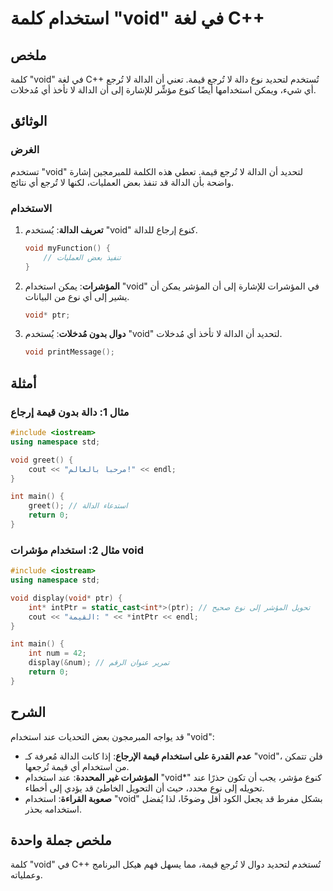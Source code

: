 <!--
Meta Description: # استخدام كلمة "void" في لغة C++ ## ملخص كلمة "void" في لغة C++ تُستخدم لتحديد نوع دالة لا تُرجع قيمة. تعني أن الدالة لا تُرجع أي شيء، ويمكن استخدامها...
Meta Keywords: void, استخدام, الدالة, قيمة, إلى
-->

# استخدام كلمة "void" في لغة C++

## ملخص
كلمة "void" في لغة C++ تُستخدم لتحديد نوع دالة لا تُرجع قيمة. تعني أن الدالة لا تُرجع أي شيء، ويمكن استخدامها أيضًا كنوع مؤشِّر للإشارة إلى أن الدالة لا تأخذ أي مُدخلات.

## الوثائق
### الغرض
تستخدم "void" لتحديد أن الدالة لا تُرجع قيمة. تعطي هذه الكلمة للمبرمجين إشارة واضحة بأن الدالة قد تنفذ بعض العمليات، لكنها لا تُرجع أي نتائج.

### الاستخدام
1. **تعريف الدالة**: يُستخدم "void" كنوع إرجاع للدالة.
   ```cpp
   void myFunction() {
       // تنفيذ بعض العمليات
   }
   ```

2. **المؤشرات**: يمكن استخدام "void" في المؤشرات للإشارة إلى أن المؤشر يمكن أن يشير إلى أي نوع من البيانات.
   ```cpp
   void* ptr;
   ```

3. **دوال بدون مُدخلات**: يُستخدم "void" لتحديد أن الدالة لا تأخذ أي مُدخلات.
   ```cpp
   void printMessage();
   ```

## أمثلة
### مثال 1: دالة بدون قيمة إرجاع
```cpp
#include <iostream>
using namespace std;

void greet() {
    cout << "مرحبا بالعالم!" << endl;
}

int main() {
    greet(); // استدعاء الدالة
    return 0;
}
```

### مثال 2: استخدام مؤشرات void
```cpp
#include <iostream>
using namespace std;

void display(void* ptr) {
    int* intPtr = static_cast<int*>(ptr); // تحويل المؤشر إلى نوع صحيح
    cout << "القيمة: " << *intPtr << endl;
}

int main() {
    int num = 42;
    display(&num); // تمرير عنوان الرقم
    return 0;
}
```

## الشرح
قد يواجه المبرمجون بعض التحديات عند استخدام "void":
- **عدم القدرة على استخدام قيمة الإرجاع**: إذا كانت الدالة مُعرفة كـ "void"، فلن تتمكن من استخدام أي قيمة تُرجعها.
- **المؤشرات غير المحددة**: عند استخدام "void*" كنوع مؤشر، يجب أن تكون حذرًا عند تحويله إلى نوع محدد، حيث أن التحويل الخاطئ قد يؤدي إلى أخطاء.
- **صعوبة القراءة**: استخدام "void" بشكل مفرط قد يجعل الكود أقل وضوحًا، لذا يُفضل استخدامه بحذر.

## ملخص جملة واحدة
كلمة "void" في C++ تُستخدم لتحديد دوال لا تُرجع قيمة، مما يسهل فهم هيكل البرنامج وعملياته.